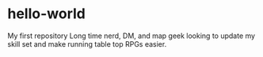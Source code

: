 # hello-world
My first repository
Long time nerd, DM, and map geek looking to update my skill set and make running table top RPGs easier.
